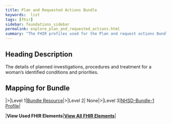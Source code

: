 ```yaml
---
title: Plan and Requested Actions Bundle
keywords:  list
tags: [fhir]
sidebar: foundations_sidebar
permalink: explore_plan_and_requested_actions.html
summary: "The FHIR profiles used for the Plan and request actions Bundle"
---
```


## Heading Description ##
The details of planned investigations, procedures and treatment for a woman’s identified conditions and priorities.

## Mapping for Bundle ##

|>|Level 1|[Bundle Resource](http://hl7.org/fhir/stu3/bundle.html)|>|Level 2| None|>|Level 3|[NHSD-Bundle-1 Profile](http://xxx)|


|**View Used FHIR Elements**|**[View All FHIR Elements](explore_plan_and_requested_actions_all.html#mapping-for-bundle)**|

